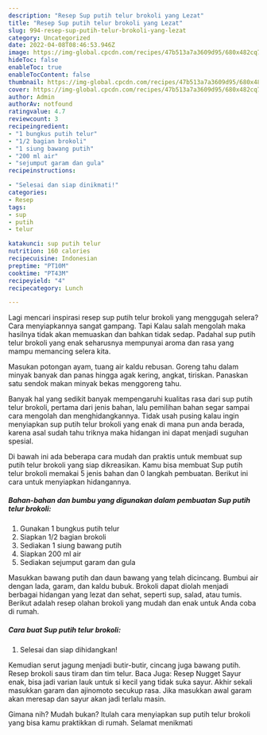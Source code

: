 ```yaml
---
description: "Resep Sup putih telur brokoli yang Lezat"
title: "Resep Sup putih telur brokoli yang Lezat"
slug: 994-resep-sup-putih-telur-brokoli-yang-lezat
category: Uncategorized
date: 2022-04-08T08:46:53.946Z
image: https://img-global.cpcdn.com/recipes/47b513a7a3609d95/680x482cq70/sup-putih-telur-brokoli-foto-resep-utama.jpg
hideToc: false
enableToc: true
enableTocContent: false
thumbnail: https://img-global.cpcdn.com/recipes/47b513a7a3609d95/680x482cq70/sup-putih-telur-brokoli-foto-resep-utama.jpg
cover: https://img-global.cpcdn.com/recipes/47b513a7a3609d95/680x482cq70/sup-putih-telur-brokoli-foto-resep-utama.jpg
author: Admin
authorAv: notfound
ratingvalue: 4.7
reviewcount: 3
recipeingredient:
- "1 bungkus putih telur"
- "1/2 bagian brokoli"
- "1 siung bawang putih"
- "200 ml air"
- "sejumput garam dan gula"
recipeinstructions:

- "Selesai dan siap dinikmati!"
categories:
- Resep
tags:
- sup
- putih
- telur

katakunci: sup putih telur 
nutrition: 160 calories
recipecuisine: Indonesian
preptime: "PT10M"
cooktime: "PT43M"
recipeyield: "4"
recipecategory: Lunch

---
```



Lagi mencari inspirasi resep sup putih telur brokoli yang menggugah selera? Cara menyiapkannya sangat gampang. Tapi Kalau salah mengolah maka hasilnya tidak akan memuaskan dan bahkan tidak sedap. Padahal sup putih telur brokoli yang enak seharusnya mempunyai aroma dan rasa yang mampu memancing selera kita.


Masukan potongan ayam, tuang air kaldu rebusan. Goreng tahu dalam minyak banyak dan panas hingga agak kering, angkat, tiriskan. Panaskan satu sendok makan minyak bekas menggoreng tahu.

Banyak hal yang sedikit banyak mempengaruhi kualitas rasa dari sup putih telur brokoli, pertama dari jenis bahan, lalu pemilihan bahan segar sampai cara mengolah dan menghidangkannya. Tidak usah pusing kalau ingin menyiapkan sup putih telur brokoli yang enak di mana pun anda berada, karena asal sudah tahu triknya maka hidangan ini dapat menjadi suguhan spesial.


Di bawah ini ada beberapa cara mudah dan praktis untuk membuat sup putih telur brokoli yang siap dikreasikan. Kamu bisa membuat Sup putih telur brokoli memakai 5 jenis bahan dan 0 langkah pembuatan. Berikut ini cara untuk menyiapkan hidangannya.

<!--inarticleads1-->

##### Bahan-bahan dan bumbu yang digunakan dalam pembuatan Sup putih telur brokoli:

1. Gunakan 1 bungkus putih telur
1. Siapkan 1/2 bagian brokoli
1. Sediakan 1 siung bawang putih
1. Siapkan 200 ml air
1. Sediakan sejumput garam dan gula


Masukkan bawang putih dan daun bawang yang telah dicincang. Bumbui air dengan lada, garam, dan kaldu bubuk. Brokoli dapat diolah menjadi berbagai hidangan yang lezat dan sehat, seperti sup, salad, atau tumis. Berikut adalah resep olahan brokoli yang mudah dan enak untuk Anda coba di rumah. 

<!--inarticleads2-->

##### Cara buat Sup putih telur brokoli:


1. Selesai dan siap dihidangkan!

Kemudian serut jagung menjadi butir-butir, cincang juga bawang putih. Resep brokoli saus tiram dan tim telur. Baca Juga: Resep Nugget Sayur enak, bisa jadi varian lauk untuk si kecil yang tidak suka sayur. Akhir sekali masukkan garam dan ajinomoto secukup rasa. Jika masukkan awal garam akan meresap dan sayur akan jadi terlalu masin. 

Gimana nih? Mudah bukan? Itulah cara menyiapkan sup putih telur brokoli yang bisa kamu praktikkan di rumah. Selamat menikmati
